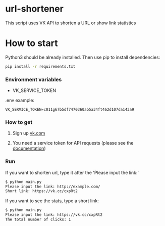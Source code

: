 # url-shortener
This script uses VK API to shorten a URL or show link statistics  

# How to start

Python3 should be already installed. Then use pip to install dependencies:

```bash
pip install -r requirements.txt
```

### Environment variables

- VK_SERVICE_TOKEN

.env example:

```
VK_SERVICE_TOKEN=c011g67b5df7470360ab5a34ft462d107da143a9
```

### How to get

1. Sign up [vk.com](https://vk.com)

2. You need a service token for API requests (please see the [documentation](https://id.vk.com/about/business/go/docs/ru/vkid/latest/vk-id/tokens/service-token))

### Run

If you want to shorten url, type it after the 'Please input the link:'

```bash
$ python main.py 
Please input the link: http://example.com/
Short link: https://vk.cc/cxpRt2
```

If you want to see the stats, type a short link:
```bash
$ python main.py
Please input the link: https://vk.cc/cxpRt2
The total number of clicks: 1
```
